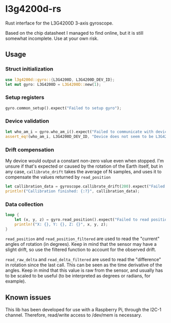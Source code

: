 # l3g4200d-rs

Rust interface for the L3G4200D 3-axis gyroscope. 

Based on the chip datasheet I managed to find online, but it is still somewhat incomplete. Use at your own risk.

## Usage

### Struct initialization

```rs
use l3g4200d::gyro::{L3G4200D, L3G4200D_DEV_ID};
let mut gyro: L3G4200D = L3G4200D::new(1);
```

### Setup registers

```rs
gyro.common_setup().expect("Failed to setup gyro");
```

### Device validation

```rs
let who_am_i = gyro.who_am_i().expect("Failed to communicate with device");
assert_eq!(who_am_i, L3G4200D_DEV_ID, "Device does not seem to be L3G4200D");
```

### Drift compensation

My device would output a constant non-zero value even when stopped. I'm unsure if that's expected or caused by the rotation of the Earth itself, but in any case, `callibrate_drift` takes the average of N samples, and uses it to compensate the values returned by `read_position`

```rs
let callibration_data = gyroscope.callibrate_drift(200).expect("Failed to callibrate drift");
println!("Callibration finished: {:?}", callibration_data);
```

### Data collection

```rs
loop {
    let (x, y, z) = gyro.read_position().expect("Failed to read position data");
    println!("X: {}, Y: {}, Z: {}", x, y, z);
}
```

`read_position` and `read_position_filtered` are used to read the "current" angles of rotation (in degrees). Keep in mind that the sensor may have a slight drift, so use the filtered function to account for the observed drift.

`read_raw_delta` and `read_delta_filtered` are used to read the "difference" in rotation since the last call. This can be seen as the time derivative of the angles. Keep in mind that this value is raw from the sensor, and usually has to be scaled to be useful (to be interpreted as degrees or radians, for example).

## Known issues

This lib has been developed for use with a Raspberry Pi, through the I2C-1 channel. Therefore, read/write access to /dev/mem is necessary.
